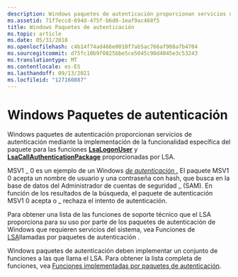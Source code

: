 ```yaml
---
description: Windows paquetes de autenticación proporcionan servicios de autenticación mediante la implementación de la funcionalidad específica del paquete para las funciones LsaLogonUser y LsaCallAuthenticationPackage proporcionadas por LSA.
ms.assetid: 71f7eccd-694d-475f-b6d0-1eaf9ac468f5
title: Windows Paquetes de autenticación
ms.topic: article
ms.date: 05/31/2018
ms.openlocfilehash: c4b14f74ad466e0010f7ab5ac766af908a7b4704
ms.sourcegitcommit: d75fc10b9f0825bbe5ce5045c90d4045e3c53243
ms.translationtype: MT
ms.contentlocale: es-ES
ms.lasthandoff: 09/13/2021
ms.locfileid: "127160887"
---
```

# <a name="windows-authentication-packages"></a>Windows Paquetes de autenticación

Windows paquetes de autenticación proporcionan servicios de autenticación mediante la implementación de la funcionalidad específica del paquete para las funciones [**LsaLogonUser**](/windows/desktop/api/Ntsecapi/nf-ntsecapi-lsalogonuser) y [**LsaCallAuthenticationPackage**](/windows/desktop/api/Ntsecapi/nf-ntsecapi-lsacallauthenticationpackage) proporcionadas por LSA.

MSV1 \_ 0 es un ejemplo de un Windows [*de autenticación .*](../secgloss/a-gly.md) El paquete MSV1 0 acepta un nombre de usuario y una contraseña con hash, que busca en la base de datos del Administrador de cuentas de seguridad \_ (SAM). [](../secgloss/h-gly.md) [](../secgloss/s-gly.md) En función de los resultados de la búsqueda, el paquete de autenticación MSV1 0 acepta o \_ rechaza el intento de autenticación.

Para obtener una lista de las funciones de soporte técnico que el LSA proporciona para su uso por parte de los paquetes de autenticación de Windows que requieren servicios del sistema, vea Funciones de [LSA](authentication-functions.md)llamadas por paquetes de autenticación .

Windows paquetes de autenticación deben implementar un conjunto de funciones a las que llama el LSA. Para obtener la lista completa de funciones, vea [Funciones implementadas por paquetes de autenticación](authentication-functions.md).

 

 
